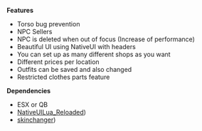 **Features**

* Torso bug prevention
* NPC Sellers
* NPC is deleted when out of focus (Increase of performance)
* Beautiful UI using NativeUI with headers
* You can set up as many different shops as you want
* Different prices per location
* Outfits can be saved and also changed
* Restricted clothes parts feature

**Dependencies**

* ESX or QB
* [NativeUILua_Reloaded](https://forum.cfx.re/uploads/short-url/yoOXmax3kpndY53KqSASSSfiMf3.zip))
* [skinchanger](https://github.com/mitlight/skinchanger))

